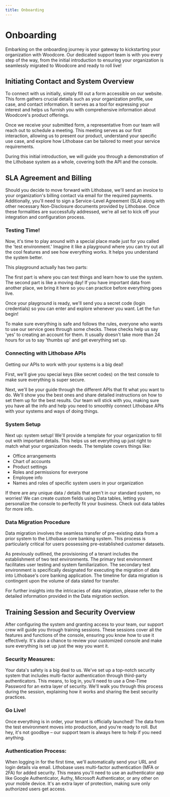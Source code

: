 ```yaml
---
title: Onboarding
---
```


# Onboarding

Embarking on the onboarding journey is your gateway to kickstarting your organization with Woodcore. Our dedicated support team is with you every step of the way, from the initial introduction to ensuring your organization is seamlessly migrated to Woodcore and ready to roll live!


## Initiating Contact and System Overview

To connect with us initially, simply fill out a form accessible on our website. This form gathers crucial details such as your organization profile, use case, and contact information. It serves as a tool for expressing your interest and helps us furnish you with comprehensive information about Woodcore's product offerings.

Once we receive your submitted form, a representative from our team will reach out to schedule a meeting. This meeting serves as our first interaction, allowing us to present our product, understand your specific use case, and explore how Lithobase can be tailored to meet your service requirements.

During this initial introduction, we will guide you through a demonstration of the Lithobase system as a whole, covering both the API and the console.


## SLA Agreement and Billing

Should you decide to move forward with Lithobase, we'll send an invoice to your organization's billing contact via email for the required payments. Additionally, you'll need to sign a Service-Level Agreement (SLA) along with other necessary Non-Disclosure documents provided by Lithobase. Once these formalities are successfully addressed, we're all set to kick off your integration and configuration process.


### Testing Time!

Now, it's time to play around with a special place made just for you called the 'test environment.' Imagine it like a playground where you can try out all the cool features and see how everything works. It helps you understand the system better.

This playground actually has two parts:

The first part is where you can test things and learn how to use the system.
The second part is like a moving day! If you have important data from another place, we bring it here so you can practice before everything goes live.

Once your playground is ready, we'll send you a secret code (login credentials) so you can enter and explore whenever you want. Let the fun begin!


To make sure everything is safe and follows the rules, everyone who wants to use our service goes through some checks. These checks help us say 'yes' to creating an account for them. It usually doesn't take more than 24 hours for us to say 'thumbs up' and get everything set up.


### Connecting with Lithobase APIs

Getting our APIs to work with your systems is a big deal! 

First, we'll give you special keys (like secret codes) on the test console to make sure everything is super secure.

Next, we'll be your guide through the different APIs that fit what you want to do. We'll show you the best ones and share detailed instructions on how to set them up for the best results. Our team will stick with you, making sure you have all the info and help you need to smoothly connect Lithobase APIs with your systems and ways of doing things.


### System Setup

Next up: system setup! We'll provide a template for your organization to fill out with important details. This helps us set everything up just right to match what your organization needs. The template covers things like:

- Office arrangements
- Chart of accounts
- Product settings
- Roles and permissions for everyone
- Employee info
- Names and roles of specific system users in your organization

If there are any unique data / details that aren't in our standard system, no worries! We can create custom fields using Data tables, letting you personalize the console to perfectly fit your business. Check out data tables for more info.


### Data Migration Procedure

Data migration involves the seamless transfer of pre-existing data from a prior system to the Lithobase core banking system. This process is particularly critical for users possessing pre-established customer datasets.

As previously outlined, the provisioning of a tenant includes the establishment of two test environments. The primary test environment facilitates user testing and system familiarization. The secondary test environment is specifically designated for executing the migration of data into Lithobase's core banking application. The timeline for data migration is contingent upon the volume of data slated for transfer.

For further insights into the intricacies of data migration, please refer to the detailed information provided in the Data migration section.


## Training Session and Security Overview


After configuring the system and granting access to your team, our support crew will guide you through training sessions. These sessions cover all the features and functions of the console, ensuring you know how to use it effectively. It's also a chance to review your customized console and make sure everything is set up just the way you want it.

### Security Measures:

Your data's safety is a big deal to us. We've set up a top-notch security system that includes multi-factor authentication through third-party authenticators. This means, to log in, you'll need to use a One-Time Password for an extra layer of security. We'll walk you through this process during the session, explaining how it works and sharing the best security practices.

### Go Live!
Once everything is in order, your tenant is officially launched! The data from the test environment moves into production, and you're ready to roll. But hey, it's not goodbye – our support team is always here to help if you need anything.

### Authentication Process:

When logging in for the first time, we'll automatically send your URL and login details via email. Lithobase uses multi-factor authentication (MFA or 2FA) for added security. This means you'll need to use an authenticator app like Google Authenticator, Authy, Microsoft Authenticator, or any other on your mobile device. It's an extra layer of protection, making sure only authorized users get access.



